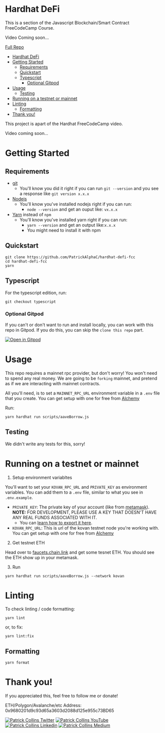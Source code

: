 # Hardhat DeFi 

This is a section of the Javascript Blockchain/Smart Contract FreeCodeCamp Course.

Video Coming soon...

[Full Repo](https://github.com/smartcontractkit/full-blockchain-solidity-course-js)

- [Hardhat DeFi](#hardhat-defi)
- [Getting Started](#getting-started)
  - [Requirements](#requirements)
  - [Quickstart](#quickstart)
  - [Typescript](#typescript)
    - [Optional Gitpod](#optional-gitpod)
- [Usage](#usage)
  - [Testing](#testing)
- [Running on a testnet or mainnet](#running-on-a-testnet-or-mainnet)
- [Linting](#linting)
  - [Formatting](#formatting)
- [Thank you!](#thank-you)

This project is apart of the Hardhat FreeCodeCamp video.

Video coming soon...

# Getting Started

## Requirements

- [git](https://git-scm.com/book/en/v2/Getting-Started-Installing-Git)
  - You'll know you did it right if you can run `git --version` and you see a response like `git version x.x.x`
- [Nodejs](https://nodejs.org/en/)
  - You'll know you've installed nodejs right if you can run:
    - `node --version` and get an ouput like: `vx.x.x`
- [Yarn](https://classic.yarnpkg.com/lang/en/docs/install/) instead of `npm`
  - You'll know you've installed yarn right if you can run:
    - `yarn --version` and get an output like:`x.x.x`
    - You might need to install it with npm

## Quickstart

```
git clone https://github.com/PatrickAlphaC/hardhat-defi-fcc
cd hardhat-defi-fcc
yarn
```

## Typescript

For the typescript edition, run:

```
git checkout typescript
```

### Optional Gitpod

If you can't or don't want to run and install locally, you can work with this repo in Gitpod. If you do this, you can skip the `clone this repo` part.

[![Open in Gitpod](https://gitpod.io/button/open-in-gitpod.svg)](https://gitpod.io/#github.com/PatrickAlphaC/hardhat-defi-fcc)


# Usage

This repo requires a mainnet rpc provider, but don't worry! You won't need to spend any real money. We are going to be `forking` mainnet, and pretend as if we are interacting with mainnet contracts. 

All you'll need, is to set a `MAINNET_RPC_URL` environment variable in a `.env` file that you create. You can get setup with one for free from [Alchemy](https://alchemy.com/?a=673c802981)

Run:

```
yarn hardhat run scripts/aaveBorrow.js
```

## Testing

We didn't write any tests for this, sorry!


# Running on a testnet or mainnet

1. Setup environment variabltes

You'll want to set your `KOVAN_RPC_URL` and `PRIVATE_KEY` as environment variables. You can add them to a `.env` file, similar to what you see in `.env.example`.

- `PRIVATE_KEY`: The private key of your account (like from [metamask](https://metamask.io/)). **NOTE:** FOR DEVELOPMENT, PLEASE USE A KEY THAT DOESN'T HAVE ANY REAL FUNDS ASSOCIATED WITH IT.
  - You can [learn how to export it here](https://metamask.zendesk.com/hc/en-us/articles/360015289632-How-to-Export-an-Account-Private-Key).
- `KOVAN_RPC_URL`: This is url of the kovan testnet node you're working with. You can get setup with one for free from [Alchemy](https://alchemy.com/?a=673c802981)

2. Get testnet ETH

Head over to [faucets.chain.link](https://faucets.chain.link/) and get some tesnet ETH. You should see the ETH show up in your metamask.

3. Run

```
yarn hardhat run scripts/aaveBorrow.js --network kovan
```


# Linting

To check linting / code formatting:
```
yarn lint
```
or, to fix: 
```
yarn lint:fix
```

## Formatting

```
yarn format
```


# Thank you!

If you appreciated this, feel free to follow me or donate!

ETH/Polygon/Avalanche/etc Address: 0x9680201d9c93d65a3603d2088d125e955c73BD65

[![Patrick Collins Twitter](https://img.shields.io/badge/Twitter-1DA1F2?style=for-the-badge&logo=twitter&logoColor=white)](https://twitter.com/PatrickAlphaC)
[![Patrick Collins YouTube](https://img.shields.io/badge/YouTube-FF0000?style=for-the-badge&logo=youtube&logoColor=white)](https://www.youtube.com/channel/UCn-3f8tw_E1jZvhuHatROwA)
[![Patrick Collins Linkedin](https://img.shields.io/badge/LinkedIn-0077B5?style=for-the-badge&logo=linkedin&logoColor=white)](https://www.linkedin.com/in/patrickalphac/)
[![Patrick Collins Medium](https://img.shields.io/badge/Medium-000000?style=for-the-badge&logo=medium&logoColor=white)](https://medium.com/@patrick.collins_58673/)
